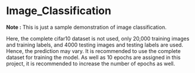 # Image_Classification
<b>Note :</b> This is just a sample demonstration of image classification.

Here, the complete cifar10 dataset is not used, only 20,000 training images and training labels, and 4000 testing images and testing labels are used.
Hence, the prediction may vary. It is recommended to use the complete dataset for training the model. 
As well as 10 epochs are assigned in this project, it is recommended to increase the number of epochs as well.
